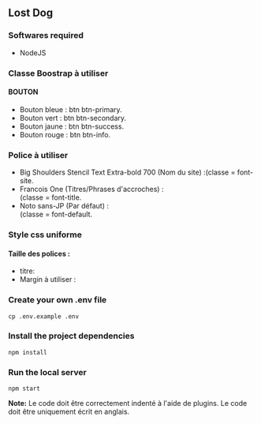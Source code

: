 ## Lost Dog

### Softwares required
- NodeJS

### Classe Boostrap à utiliser
#### BOUTON
- Bouton bleue : btn btn-primary.
- Bouton vert : btn btn-secondary.
- Bouton jaune : btn btn-success.
- Bouton rouge : btn btn-info.


### Police à utiliser
- Big Shoulders Stencil Text Extra-bold 700 (Nom du site) :(classe =  font-site.
-  Francois One (Titres/Phrases d'accroches) : <br>(classe = font-title.
- Noto sans-JP (Par défaut) : <br>(classe = font-default.

### Style css uniforme

#### Taille des polices :
- titre: 
- Margin à utiliser : 
 
### Create your own .env file
```
cp .env.example .env
```

### Install the project dependencies
```
npm install
```

### Run the local server
```
npm start
```

**Note:** Le code doit être correctement indenté à l'aide de plugins. Le code doit être uniquement écrit en anglais.
